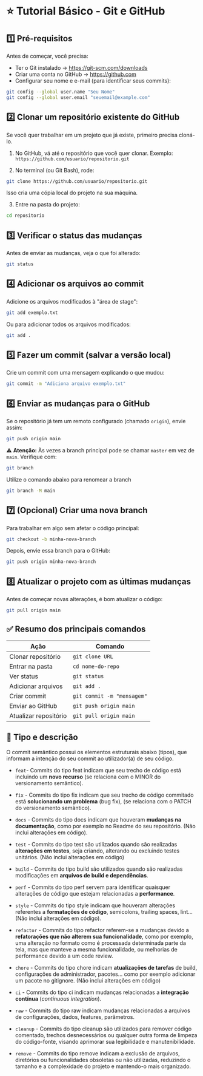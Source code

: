 # ⭐ Tutorial Básico - Git e GitHub 

## 1️⃣ Pré-requisitos

Antes de começar, você precisa:

- Ter o Git instalado → https://git-scm.com/downloads
- Criar uma conta no GitHub → https://github.com
- Configurar seu nome e e-mail (para identificar seus commits):

```bash
git config --global user.name "Seu Nome"
git config --global user.email "seuemail@example.com"
```

## 2️⃣ Clonar um repositório existente do GitHub

Se você quer trabalhar em um projeto que já existe, primeiro precisa cloná-lo.

1. No GitHub, vá até o repositório que você quer clonar. Exemplo: `https://github.com/usuario/repositorio.git`

2. No terminal (ou Git Bash), rode:

```bash
git clone https://github.com/usuario/repositorio.git
```

Isso cria uma cópia local do projeto na sua máquina.

3. Entre na pasta do projeto:

```bash
cd repositorio
```

## 3️⃣ Verificar o status das mudanças

Antes de enviar as mudanças, veja o que foi alterado:

```bash
git status
```

## 4️⃣ Adicionar os arquivos ao commit

Adicione os arquivos modificados à "área de stage":

```bash
git add exemplo.txt
```

Ou para adicionar todos os arquivos modificados:

```bash
git add .
```

## 5️⃣ Fazer um commit (salvar a versão local)

Crie um commit com uma mensagem explicando o que mudou:

```bash
git commit -m "Adiciona arquivo exemplo.txt"
```

## 6️⃣ Enviar as mudanças para o GitHub

Se o repositório já tem um remoto configurado (chamado `origin`), envie assim:

```bash
git push origin main
```

⚠️ **Atenção:** Às vezes a branch principal pode se chamar `master` em vez de `main`. Verifique com:

```bash
git branch
```

Utilize o comando abaixo para renomear a branch

```bash
git branch -M main
```

## 7️⃣ (Opcional) Criar uma nova branch

Para trabalhar em algo sem afetar o código principal:

```bash
git checkout -b minha-nova-branch
```

Depois, envie essa branch para o GitHub:

```bash
git push origin minha-nova-branch
```

## 8️⃣ Atualizar o projeto com as últimas mudanças

Antes de começar novas alterações, é bom atualizar o código:

```bash
git pull origin main
```

## ✅ Resumo dos principais comandos 

| Ação | Comando |
|------|---------|
| Clonar repositório | `git clone URL` |
| Entrar na pasta | `cd nome-do-repo` |
| Ver status | `git status` |
| Adicionar arquivos | `git add .` |
| Criar commit | `git commit -m "mensagem"` |
| Enviar ao GitHub | `git push origin main` |
| Atualizar repositório | `git pull origin main` |

## 🌟 Tipo e descrição

O commit semântico possui os elementos estruturais abaixo (tipos), que informam a intenção do seu commit ao utilizador(a) de seu código.

- `feat`- Commits do tipo feat indicam que seu trecho de código está incluindo um **novo recurso** (se relaciona com o MINOR do versionamento semântico).

- `fix` - Commits do tipo fix indicam que seu trecho de código commitado está **solucionando um problema** (bug fix), (se relaciona com o PATCH do versionamento semântico).

- `docs` - Commits do tipo docs indicam que houveram **mudanças na documentação**, como por exemplo no Readme do seu repositório. (Não inclui alterações em código).

- `test` - Commits do tipo test são utilizados quando são realizadas **alterações em testes**, seja criando, alterando ou excluindo testes unitários. (Não inclui alterações em código)

- `build` - Commits do tipo build são utilizados quando são realizadas modificações em **arquivos de build e dependências**.

- `perf` - Commits do tipo perf servem para identificar quaisquer alterações de código que estejam relacionadas a **performance**.

- `style` - Commits do tipo style indicam que houveram alterações referentes a **formatações de código**, semicolons, trailing spaces, lint... (Não inclui alterações em código).

- `refactor` - Commits do tipo refactor referem-se a mudanças devido a **refatorações que não alterem sua funcionalidade**, como por exemplo, uma alteração no formato como é processada determinada parte da tela, mas que manteve a mesma funcionalidade, ou melhorias de performance devido a um code review.

- `chore` - Commits do tipo chore indicam **atualizações de tarefas** de build, configurações de administrador, pacotes... como por exemplo adicionar um pacote no gitignore. (Não inclui alterações em código)

- `ci` - Commits do tipo ci indicam mudanças relacionadas a **integração contínua** (_continuous integration_).

- `raw` - Commits do tipo raw indicam mudanças relacionadas a arquivos de configurações, dados, features, parâmetros.

- `cleanup` - Commits do tipo cleanup são utilizados para remover código comentado, trechos desnecessários ou qualquer outra forma de limpeza do código-fonte, visando aprimorar sua legibilidade e manutenibilidade.

- `remove` - Commits do tipo remove indicam a exclusão de arquivos, diretórios ou funcionalidades obsoletas ou não utilizadas, reduzindo o tamanho e a complexidade do projeto e mantendo-o mais organizado.

